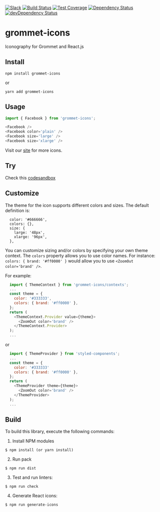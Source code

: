 [![Slack](http://alansouzati.github.io/artic/img/slack-badge.svg)](http://slackin.grommet.io)  [![Build Status](https://travis-ci.org/grommet/grommet-icons.svg?branch=master)](https://travis-ci.org/grommet/grommet-icons) [![Test Coverage](https://codeclimate.com/github/grommet/grommet-icons/badges/coverage.svg)](https://codeclimate.com/github/grommet/grommet-icons/coverage)  [![Dependency Status](https://david-dm.org/grommet/grommet-icons.svg)](https://david-dm.org/grommet/grommet-icons) [![devDependency Status](https://david-dm.org/grommet/grommet-icons/dev-status.svg)](https://david-dm.org/grommet/grommet-icons#info=devDependencies)

# grommet-icons

Iconography for Grommet and React.js

## Install

`npm install grommet-icons`

or

`yarn add grommet-icons`

## Usage

```javascript
import { Facebook } from 'grommet-icons';

<Facebook />
<Facebook color='plain' />
<Facebook size='large' />
<Facebook size='xlarge' />
```

Visit our [site](https://grommet.github.io/grommet-icons/) for more icons.

## Try

Check this [codesandbox](https://codesandbox.io/s/xvr25oxo4o)

## Customize

The theme for the icon supports different colors and sizes. The default definition is:

```
  color: '#666666',
  colors: {},
  size: {
    large: '48px',
    xlarge: '96px',
  },
```

You can customize sizing and/or colors by specifying your own theme context.
The `colors` property allows you to use color names. For
instance: `colors: { brand: '#ff0000' }` would allow you to use
`<ZoomOut color='brand' />`.

For example:

```javascript
  import { ThemeContext } from 'grommet-icons/contexts';
  ...
  const theme = {
    color: '#333333',
    colors: { brand: '#ff0000' },
  };
  return (
    <ThemeContext.Provider value={theme}>
      <ZoomOut color='brand' />
    </ThemeContext.Provider>
  );
  ...
```

or

```javascript
  import { ThemeProvider } from 'styled-components';
  ...
  const theme = {
    color: '#333333'
    colors: { brand: '#ff0000' },
  };
  return (
    <ThemeProvider theme={theme}>
      <ZoomOut color='brand' />
    </ThemeProvider>
  );
  ...
```

## Build

To build this library, execute the following commands:

  1. Install NPM modules

    $ npm install (or yarn install)

  2. Run pack

    $ npm run dist

  3. Test and run linters:

    $ npm run check

  4. Generate React icons:

    $ npm run generate-icons
